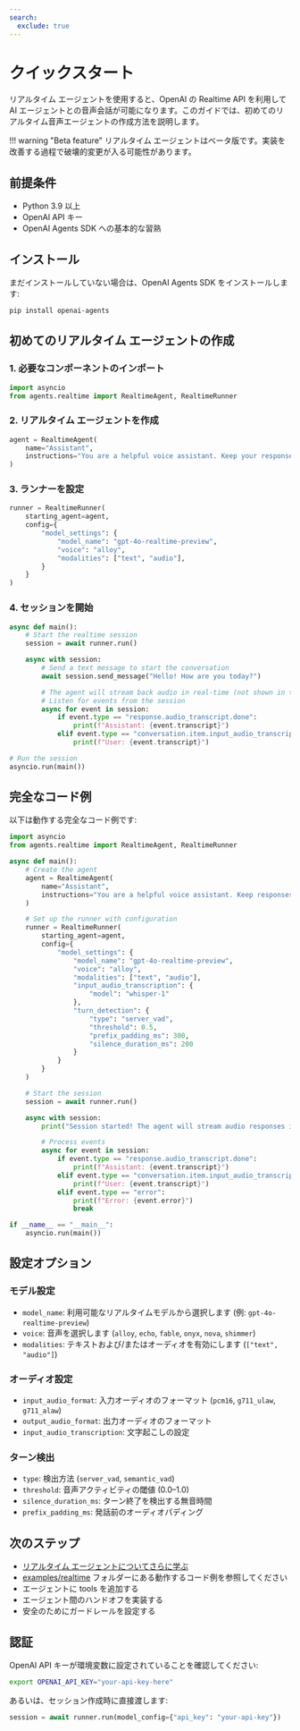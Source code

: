 ```yaml
---
search:
  exclude: true
---
```

# クイックスタート

リアルタイム エージェントを使用すると、OpenAI の Realtime API を利用して AI エージェントとの音声会話が可能になります。このガイドでは、初めてのリアルタイム音声エージェントの作成方法を説明します。

!!! warning "Beta feature"
リアルタイム エージェントはベータ版です。実装を改善する過程で破壊的変更が入る可能性があります。

## 前提条件

-   Python 3.9 以上
-   OpenAI API キー
-   OpenAI Agents SDK への基本的な習熟

## インストール

まだインストールしていない場合は、OpenAI Agents SDK をインストールします:

```bash
pip install openai-agents
```

## 初めてのリアルタイム エージェントの作成

### 1. 必要なコンポーネントのインポート

```python
import asyncio
from agents.realtime import RealtimeAgent, RealtimeRunner
```

### 2. リアルタイム エージェントを作成

```python
agent = RealtimeAgent(
    name="Assistant",
    instructions="You are a helpful voice assistant. Keep your responses conversational and friendly.",
)
```

### 3. ランナーを設定

```python
runner = RealtimeRunner(
    starting_agent=agent,
    config={
        "model_settings": {
            "model_name": "gpt-4o-realtime-preview",
            "voice": "alloy",
            "modalities": ["text", "audio"],
        }
    }
)
```

### 4. セッションを開始

```python
async def main():
    # Start the realtime session
    session = await runner.run()

    async with session:
        # Send a text message to start the conversation
        await session.send_message("Hello! How are you today?")

        # The agent will stream back audio in real-time (not shown in this example)
        # Listen for events from the session
        async for event in session:
            if event.type == "response.audio_transcript.done":
                print(f"Assistant: {event.transcript}")
            elif event.type == "conversation.item.input_audio_transcription.completed":
                print(f"User: {event.transcript}")

# Run the session
asyncio.run(main())
```

## 完全なコード例

以下は動作する完全なコード例です:

```python
import asyncio
from agents.realtime import RealtimeAgent, RealtimeRunner

async def main():
    # Create the agent
    agent = RealtimeAgent(
        name="Assistant",
        instructions="You are a helpful voice assistant. Keep responses brief and conversational.",
    )

    # Set up the runner with configuration
    runner = RealtimeRunner(
        starting_agent=agent,
        config={
            "model_settings": {
                "model_name": "gpt-4o-realtime-preview",
                "voice": "alloy",
                "modalities": ["text", "audio"],
                "input_audio_transcription": {
                    "model": "whisper-1"
                },
                "turn_detection": {
                    "type": "server_vad",
                    "threshold": 0.5,
                    "prefix_padding_ms": 300,
                    "silence_duration_ms": 200
                }
            }
        }
    )

    # Start the session
    session = await runner.run()

    async with session:
        print("Session started! The agent will stream audio responses in real-time.")

        # Process events
        async for event in session:
            if event.type == "response.audio_transcript.done":
                print(f"Assistant: {event.transcript}")
            elif event.type == "conversation.item.input_audio_transcription.completed":
                print(f"User: {event.transcript}")
            elif event.type == "error":
                print(f"Error: {event.error}")
                break

if __name__ == "__main__":
    asyncio.run(main())
```

## 設定オプション

### モデル設定

-   `model_name`: 利用可能なリアルタイムモデルから選択します (例: `gpt-4o-realtime-preview`)
-   `voice`: 音声を選択します (`alloy`, `echo`, `fable`, `onyx`, `nova`, `shimmer`)
-   `modalities`: テキストおよび/またはオーディオを有効にします (`["text", "audio"]`)

### オーディオ設定

-   `input_audio_format`: 入力オーディオのフォーマット (`pcm16`, `g711_ulaw`, `g711_alaw`)
-   `output_audio_format`: 出力オーディオのフォーマット
-   `input_audio_transcription`: 文字起こしの設定

### ターン検出

-   `type`: 検出方法 (`server_vad`, `semantic_vad`)
-   `threshold`: 音声アクティビティの閾値 (0.0–1.0)
-   `silence_duration_ms`: ターン終了を検出する無音時間
-   `prefix_padding_ms`: 発話前のオーディオパディング

## 次のステップ

-   [リアルタイム エージェントについてさらに学ぶ](guide.md)
-   [examples/realtime](https://github.com/openai/openai-agents-python/tree/main/examples/realtime) フォルダーにある動作するコード例を参照してください
-   エージェントに tools を追加する
-   エージェント間のハンドオフを実装する
-   安全のためにガードレールを設定する

## 認証

OpenAI API キーが環境変数に設定されていることを確認してください:

```bash
export OPENAI_API_KEY="your-api-key-here"
```

あるいは、セッション作成時に直接渡します:

```python
session = await runner.run(model_config={"api_key": "your-api-key"})
```